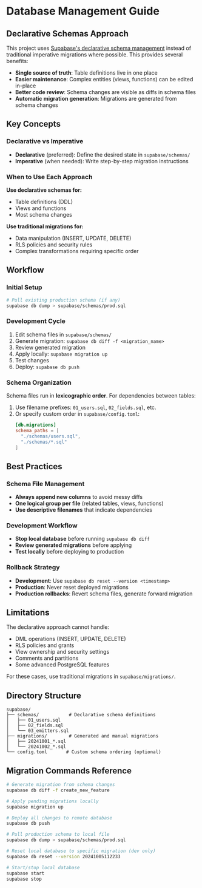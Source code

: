 # Database Management Guide

## Declarative Schemas Approach

This project uses [Supabase's declarative schema management](https://supabase.com/docs/guides/local-development/declarative-database-schemas) instead of traditional imperative migrations where possible. This provides several benefits:

- **Single source of truth**: Table definitions live in one place
- **Easier maintenance**: Complex entities (views, functions) can be edited in-place
- **Better code review**: Schema changes are visible as diffs in schema files
- **Automatic migration generation**: Migrations are generated from schema changes

## Key Concepts

### Declarative vs Imperative

- **Declarative** (preferred): Define the desired state in `supabase/schemas/`
- **Imperative** (when needed): Write step-by-step migration instructions

### When to Use Each Approach

**Use declarative schemas for:**

- Table definitions (DDL)
- Views and functions
- Most schema changes

**Use traditional migrations for:**

- Data manipulation (INSERT, UPDATE, DELETE)
- RLS policies and security rules
- Complex transformations requiring specific order

## Workflow

### Initial Setup

```bash
# Pull existing production schema (if any)
supabase db dump > supabase/schemas/prod.sql
```

### Development Cycle

1. Edit schema files in `supabase/schemas/`
2. Generate migration: `supabase db diff -f <migration_name>`
3. Review generated migration
4. Apply locally: `supabase migration up`
5. Test changes
6. Deploy: `supabase db push`

### Schema Organization

Schema files run in **lexicographic order**. For dependencies between tables:

1. Use filename prefixes: `01_users.sql`, `02_fields.sql`, etc.
2. Or specify custom order in `supabase/config.toml`:
   ```toml
   [db.migrations]
   schema_paths = [
     "./schemas/users.sql",
     "./schemas/*.sql"
   ]
   ```

## Best Practices

### Schema File Management

- **Always append new columns** to avoid messy diffs
- **One logical group per file** (related tables, views, functions)
- **Use descriptive filenames** that indicate dependencies

### Development Workflow

- **Stop local database** before running `supabase db diff`
- **Review generated migrations** before applying
- **Test locally** before deploying to production

### Rollback Strategy

- **Development**: Use `supabase db reset --version <timestamp>`
- **Production**: Never reset deployed migrations
- **Production rollbacks**: Revert schema files, generate forward migration

## Limitations

The declarative approach cannot handle:

- DML operations (INSERT, UPDATE, DELETE)
- RLS policies and grants
- View ownership and security settings
- Comments and partitions
- Some advanced PostgreSQL features

For these cases, use traditional migrations in `supabase/migrations/`.

## Directory Structure

```
supabase/
├── schemas/           # Declarative schema definitions
│   ├── 01_users.sql
│   ├── 02_fields.sql
│   └── 03_emitters.sql
├── migrations/        # Generated and manual migrations
│   ├── 20241001_*.sql
│   └── 20241002_*.sql
└── config.toml       # Custom schema ordering (optional)
```

## Migration Commands Reference

```bash
# Generate migration from schema changes
supabase db diff -f create_new_feature

# Apply pending migrations locally
supabase migration up

# Deploy all changes to remote database
supabase db push

# Pull production schema to local file
supabase db dump > supabase/schemas/prod.sql

# Reset local database to specific migration (dev only)
supabase db reset --version 20241005112233

# Start/stop local database
supabase start
supabase stop
```
